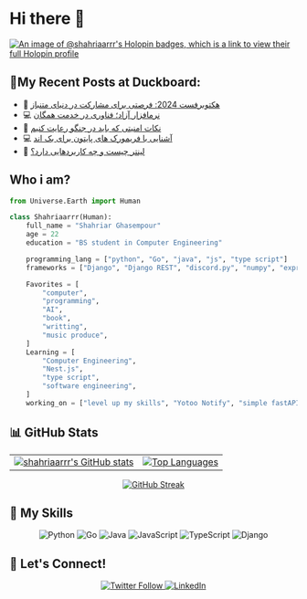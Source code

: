 # Hi there 👋

[![An image of @shahriaarrr's Holopin badges, which is a link to view their full Holopin profile](https://holopin.me/shahriaarrr)](https://holopin.io/@shahriaarrr)

## 📝My Recent Posts at Duckboard:
<!-- BLOGPOSTS:START -->
- 🚀 [هکتوبرفست 2024: فرصتی برای مشارکت در دنیای متنباز](https://duckboard.net/an-opportunity-to-contribute-to-the-open-source-world/)
- 💻 [نرمافزار آزاد؛ فناوری در خدمت همگان](https://duckboard.net/technology-at-the-service-of-all/)
- 🚀 [نکات امنیتی که باید در جنگو رعایت کنیم](https://duckboard.net/security-tips-that-we-must-follow-in-django/)
- 💻 [آشنایی با فریمورک های پایتون برای بک اند](https://duckboard.net/python-frameworks-for-backend/)
- 🚀 [لینتر چیست و چه کاربردهایی دارد؟](https://duckboard.net/what-is-linter/)
<!-- BLOGPOSTS:END -->

## Who i am?
```py
from Universe.Earth import Human

class Shahriaarrr(Human):
    full_name = "Shahriar Ghasempour"
    age = 22
    education = "BS student in Computer Engineering"

    programming_lang = ["python", "Go", "java", "js", "type script"]
    frameworks = ["Django", "Django REST", "discord.py", "numpy", "express"]

    Favorites = [
        "computer",
        "programming",
        "AI",
        "book", 
        "writting",
        "music produce",
    ]
    Learning = [
        "Computer Engineering",
        "Nest.js",
        "type script",
        "software engineering",
    ]
    working_on = ["level up my skills", "Yotoo Notify", "simple fastAPI project", "simple nestjs project"]

```

## 📊 GitHub Stats

<table align="center">
  <tr>
    <td>
      <a href="https://github.com/shahriaarrr">
        <img alt="shahriaarrr's GitHub stats" src="https://github-readme-stats.vercel.app/api?username=shahriaarrr&hide=prs&custom_title=My%20GitHub%20Stat's&show_icons=true&theme=tokyonight&border_radius=10&hide_border=true&bg_color=15,0d1117,1a1b26" />
      </a>
    </td>
    <td>
      <a href="https://github.com/shahriaarrr">
        <img alt="Top Languages" src="https://github-readme-stats.vercel.app/api/top-langs/?username=shahriaarrr&hide=Vim+Script,Vim+Snippet,C&theme=tokyonight&hide_border=true&border_radius=10&bg_color=15,0d1117,1a1b26&show_icons=true&layout=compact" />
      </a>
    </td>
  </tr>
</table>

<p align="center">
  <a href="https://git.io/streak-stats">
    <img alt="GitHub Streak" src="https://streak-stats.demolab.com/?user=shahriaarrr&theme=gotham" />
  </a>
</p>

## 🚀 My Skills
<p align="center">
  <img src="https://img.shields.io/badge/Python-3670A0?style=for-the-badge&logo=python&logoColor=ffdd54" alt="Python" />
  <img src="https://img.shields.io/badge/Go-00ADD8?style=for-the-badge&logo=go&logoColor=white" alt="Go" />
  <img src="https://img.shields.io/badge/Java-ED8B00?style=for-the-badge&logo=java&logoColor=white" alt="Java" />
  <img src="https://img.shields.io/badge/JavaScript-F7DF1E?style=for-the-badge&logo=javascript&logoColor=black" alt="JavaScript" />
  <img src="https://img.shields.io/badge/TypeScript-007ACC?style=for-the-badge&logo=typescript&logoColor=white" alt="TypeScript" />
  <img src="https://img.shields.io/badge/Django-092E20?style=for-the-badge&logo=django&logoColor=white" alt="Django" />
</p>

## 💬 Let's Connect!
<p align="center">
  <a href="https://twitter.com/shahriaarrr">
    <img alt="Twitter Follow" src="https://img.shields.io/twitter/follow/shahriaarrr?style=social" />
  </a>
  <a href="https://www.linkedin.com/in/shahriaarrr/">
    <img alt="LinkedIn" src="https://img.shields.io/badge/LinkedIn-0A66C2?style=for-the-badge&logo=linkedin&logoColor=white" />
  </a>
</p>
